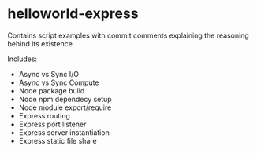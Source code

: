 # helloworld-express
Contains script examples with commit comments explaining the reasoning behind its existence.

Includes:
- Async vs Sync I/O
- Async vs Sync Compute
- Node package build
- Node npm dependecy setup
- Node module export/require
- Express routing
- Express port listener
- Express server instantiation
- Express static file share